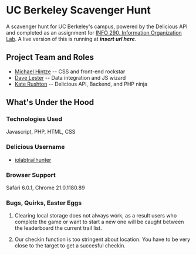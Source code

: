 UC Berkeley Scavenger Hunt
=====================

A scavenger hunt for UC Berkeley's campus, powered by the Delicious API and completed as an assignment for [INFO 290, Information Organization Lab](http://courses.ischool.berkeley.edu/i290-iol/f12/). A live version of this is running at ___insert url here___.

## Project Team and Roles
* [Michael Hintze](http://michaelhintze.com) -- CSS and front-end rockstar
* [Dave Lester](http://davelester.org) -- Data integration and JS wizard
* [Kate Rushton](http://krushton.com) -- Delicious API, Backend, and PHP ninja

## What's Under the Hood

### Technologies Used
Javascript, PHP, HTML, CSS

### Delicious Username
 * [iolabtrailhunter](http://www.delicious.com/iolabtrailhunter)

### Browser Support
Safari 6.0.1, Chrome 21.0.1180.89

### Bugs, Quirks, Easter Eggs
1. Clearing local storage does not always work, as a result users who complete the game or want to start a new one will be caught between the leaderboard the current trail list. 

2. Our checkin function is too stringent about location. You have to be very close to the target to get a succesful checkin. 
